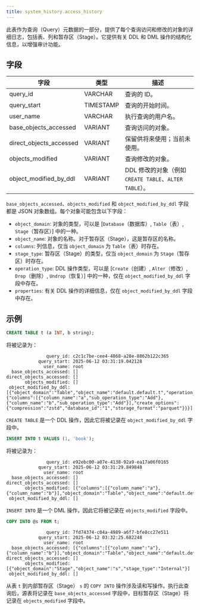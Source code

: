 ```yaml
---
title: system_history.access_history
---
```


此表作为查询（Query）元数据的一部分，提供了每个查询访问和修改的对象的详细日志，包括表、列和暂存区（Stage）。它提供有关 DDL 和 DML 操作的结构化信息，以增强审计功能。

## 字段

| 字段                   | 类型      | 描述                                                                 |
|-------------------------|-----------|-----------------------------------------------------------------------------|
| query_id                | VARCHAR   | 查询的 ID。                                                        |
| query_start             | TIMESTAMP | 查询的开始时间。                                                |
| user_name               | VARCHAR   | 执行查询的用户名。                                |
| base_objects_accessed   | VARIANT   | 查询访问的对象。                                          |
| direct_objects_accessed | VARIANT   | 保留供将来使用；当前未使用。                              |
| objects_modified        | VARIANT   | 查询修改的对象。                                          |
| object_modified_by_ddl  | VARIANT   | DDL 修改的对象（例如 `CREATE TABLE`、`ALTER TABLE`）。        |

`base_objects_accessed`、`objects_modified` 和 `object_modified_by_ddl` 字段都是 JSON 对象数组。每个对象可能包含以下字段：

- `object_domain`: 对象的类型，可以是 [`Database`（数据库）, `Table`（表）, `Stage`（暂存区）] 中的一种。
- `object_name`: 对象的名称。对于暂存区（Stage），这是暂存区的名称。
- `columns`: 列信息，仅当 `object_domain` 为 `Table`（表）时存在。
- `stage_type`: 暂存区（Stage）的类型，仅当 `object_domain` 为 `Stage`（暂存区）时存在。
- `operation_type`: DDL 操作类型，可以是 [`Create`（创建）, `Alter`（修改）, `Drop`（删除）, `Undrop`（恢复）] 中的一种，仅在 `object_modified_by_ddl` 字段中存在。
- `properties`: 有关 DDL 操作的详细信息，仅在 `object_modified_by_ddl` 字段中存在。

## 示例

```sql
CREATE TABLE t (a INT, b string);
```

将被记录为：

```
               query_id: c2c1c7be-cee4-4868-a28e-8862b122c365
            query_start: 2025-06-12 03:31:19.042128
              user_name: root
  base_objects_accessed: []
direct_objects_accessed: []
       objects_modified: []
 object_modified_by_ddl: [{"object_domain":"Table","object_name":"default.default.t","operation_type":"Create","properties":{"columns":[{"column_name":"a","sub_operation_type":"Add"},{"column_name":"b","sub_operation_type":"Add"}],"create_options":{"compression":"zstd","database_id":"1","storage_format":"parquet"}}}]
```

`CREATE TABLE` 是一个 DDL 操作，因此它将被记录在 `object_modified_by_ddl` 字段中。

```sql
INSERT INTO t VALUES (1, 'book');
```

将被记录为：

```
               query_id: e92ebc00-a07e-4138-92a9-ea17a06f0165
            query_start: 2025-06-12 03:31:29.849848
              user_name: root
  base_objects_accessed: []
direct_objects_accessed: []
       objects_modified: [{"columns":[{"column_name":"a"},{"column_name":"b"}],"object_domain":"Table","object_name":"default.default.t"}]
 object_modified_by_ddl: []
```

`INSERT INTO` 是一个 DML 操作，因此它将被记录在 `objects_modified` 字段中。

```sql
COPY INTO @s FROM t;
```

```
               query_id: 7fd74374-c04a-4989-a6f7-bfe8cc27e511
            query_start: 2025-06-12 03:32:25.682248
              user_name: root
  base_objects_accessed: [{"columns":[{"column_name":"a"},{"column_name":"b"}],"object_domain":"Table","object_name":"default.default.t"}]
direct_objects_accessed: []
       objects_modified: [{"object_domain":"Stage","object_name":"s","stage_type":"Internal"}]
 object_modified_by_ddl: []
```

从表 `t` 到内部暂存区（Stage） `s` 的 `COPY INTO` 操作涉及读和写操作。执行此查询后，源表将记录在 `base_objects_accessed` 字段中，目标暂存区（Stage）将记录在 `objects_modified` 字段中。